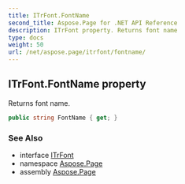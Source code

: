 ```yaml
---
title: ITrFont.FontName
second_title: Aspose.Page for .NET API Reference
description: ITrFont property. Returns font name
type: docs
weight: 50
url: /net/aspose.page/itrfont/fontname/
---
```

## ITrFont.FontName property

Returns font name.

```csharp
public string FontName { get; }
```

### See Also

* interface [ITrFont](../)
* namespace [Aspose.Page](../../itrfont/)
* assembly [Aspose.Page](../../../)


